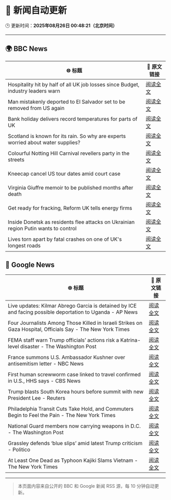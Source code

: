 # 🧠 新闻自动更新

🕒 更新时间：**2025年08月26日 00:48:21（北京时间）**

---

## 🌍 BBC News

| 🌐 标题 | 🔗 原文链接 |
|--------|-------------|
| Hospitality hit by half of all UK job losses since Budget, industry leaders warn | [阅读全文](https://www.bbc.com/news/articles/c05ey2ypp92o?at_medium=RSS&at_campaign=rss) |
| Man mistakenly deported to El Salvador set to be removed from US again | [阅读全文](https://www.bbc.com/news/articles/c04ryk6ed5lo?at_medium=RSS&at_campaign=rss) |
| Bank holiday delivers record temperatures for parts of UK | [阅读全文](https://www.bbc.com/news/articles/cj6yp0j7znxo?at_medium=RSS&at_campaign=rss) |
| Scotland is known for its rain. So why are experts worried about water supplies? | [阅读全文](https://www.bbc.com/news/articles/c0qly7g9pepo?at_medium=RSS&at_campaign=rss) |
| Colourful Notting Hill Carnival revellers party in the streets | [阅读全文](https://www.bbc.com/news/articles/c4gjyyd2320o?at_medium=RSS&at_campaign=rss) |
| Kneecap cancel US tour dates amid court case | [阅读全文](https://www.bbc.com/news/articles/c99m2zne0y9o?at_medium=RSS&at_campaign=rss) |
| Virginia Giuffre memoir to be published months after death | [阅读全文](https://www.bbc.com/news/articles/c2djy7048pdo?at_medium=RSS&at_campaign=rss) |
| Get ready for fracking, Reform UK tells energy firms | [阅读全文](https://www.bbc.com/news/articles/c74172wlezwo?at_medium=RSS&at_campaign=rss) |
| Inside Donetsk as residents flee attacks on Ukrainian region Putin wants to control | [阅读全文](https://www.bbc.com/news/articles/c209yn1ygz6o?at_medium=RSS&at_campaign=rss) |
| Lives torn apart by fatal crashes on one of UK's longest roads | [阅读全文](https://www.bbc.com/news/articles/c70xn6pnx0go?at_medium=RSS&at_campaign=rss) |

## 📰 Google News

| 🌐 标题 | 🔗 原文链接 |
|--------|-------------|
| Live updates: Kilmar Abrego Garcia is detained by ICE and facing possible deportation to Uganda - AP News | [阅读全文](https://news.google.com/rss/articles/CBMia0FVX3lxTE9BTGN2bWZneGZKc0JUWWxvWk1DXzY5bldqTEppOVRZYjlxZUVubVNlcVVNUmxoN2MzOV9EOFh2WFpDMGMxNTBSaklCUkR3VHFyWGJiUXI0V0RPU3h3b2RVSnNUMmRpb1pqSWtr?oc=5) |
| Four Journalists Among Those Killed in Israeli Strikes on Gaza Hospital, Officials Say - The New York Times | [阅读全文](https://news.google.com/rss/articles/CBMiigFBVV95cUxQZDFYdmNQUkpJVDlZbl9JbEdNRnZNYkhZQzlOMnpsNlo1OV9UemozWk5fbldZNnRySkczZUE1SmlaTjhEcHBiVm9UVHRPUGotUGZ2RjItMTBRS3drNmFPUlpBMTQ0T1h0Y2hIdm9zWGpoRDYwdHZhTjF4MEVJMWVfUVYzTk5mRmRVemc?oc=5) |
| FEMA staff warn Trump officials’ actions risk a Katrina-level disaster - The Washington Post | [阅读全文](https://news.google.com/rss/articles/CBMiggFBVV95cUxNWERwT3hGajNzaWRTS3RFOHBlVFZSR3dvdVVLM2loNmJyZjk4Y2I2clVSSWstenM3TFdUbUVITjlTUVBXVW1EVlozcWJHcVpBNkFIWjVvRF83R25QVXRieUhKakQ5YXFTYWFxb1ItTnFzdTEtVWxuSXdRRk96bWdCckNR?oc=5) |
| France summons U.S. Ambassador Kushner over antisemitism letter - NBC News | [阅读全文](https://news.google.com/rss/articles/CBMipwFBVV95cUxNM183dEJIZEc1X0VwWDlIcmV0Z0hCY2tsUW5EUDdIeUtVMmwyZnpDdXJmZXM5OWpobDRQekhHVlM5Yk10ZTliY1J1MFRRZUFVbTNVc1E3cFFRRjgtWXUwbnpkY0dnM1luWEt1WXFqMFhmNk1fWGhOa2EydnNGamRtaE9mLURWM3k5UVhBLUhZaEd0MHdOY1dPZUV4ck4tN1RjTDlRa1NvTdIBVkFVX3lxTFBuSG4zbzVCdGRsa2lsR3VFcENVcldYLWoxTW1lQ2U2Uk1WakJNSnlkTXl4RlRybnI4Sk56a0phNm9TdURVOS1XZDJ1V0xqeWVVdjF6WlJB?oc=5) |
| First human screwworm case linked to travel confirmed in U.S., HHS says - CBS News | [阅读全文](https://news.google.com/rss/articles/CBMilgFBVV95cUxQNEdLaGJTT1VwZVdfUmNHNWhRSlpxTDhiMjMydXpoTmcyY2pSNVBINTQwaUZjcTNHTlBlWTg2NGlsbDVKSjFFU2wwZHh5YW9kQ1dMODJfYlRVb01va2E4dE5rRHJhdk1WQnZvYmNsU2hTa094VG1pZjh5Z0owNTl3Rk5wOFIyak9PbGlSY0NOWlBjZUNrSFHSAZsBQVVfeXFMUHNPN0RyWUtOR0tMMFBtMzdpZUt4QzZuQkZocW1IaEZZc052V2JiSmZHT0tXQ0xTWGkyM0U5dzA4NnpuZ1BFREVyNzFTVlNVWUNvcU5qd1BZaV9lS0ZIdURrUk9xZUdlYzZiMndFRVlQcW5qTHRGcEpDTHpKalJzM0dSVG42LWx6X1BKZlQ3bjVTdFJiazMzRlI1S2M?oc=5) |
| Trump blasts South Korea hours before summit with new President Lee - Reuters | [阅读全文](https://news.google.com/rss/articles/CBMitgFBVV95cUxPNXRtQWFhWjBIWUNfLXNXTWZOYWFmR2UycHBPRFRBelB6WHIzWjJoR0Fydy00UGNHdkNSMDdIUEs4YWxWbUZYOTJxSklGN2RGMXZHWWdPZF9Pc1hGZkdSVkRLLXN1SEl4SjR3N0M0N0dNa3ZtcUdqVDdaQXdlUmlXWjM0TTFRUWpiaDlCVzNTb3VUNXF3OXBkQTlQMFRqYlhoNWlUSFhhQ1gzLU9DQ1VNd2M3Z3RYZw?oc=5) |
| Philadelphia Transit Cuts Take Hold, and Commuters Begin to Feel the Pain - The New York Times | [阅读全文](https://news.google.com/rss/articles/CBMid0FVX3lxTE5ZaXQ4a0dva0ZlQUZNVWh4bUptUjNMczdGZWNWMVJpeE9jRGZvejdlRF9uYVcxUjZXYTNMWmJsd3ljZUFKNlIzbDhoMlYxUV9pUFp4MmtxSlJpVngta19xZS1wY1BBZDE4TnRCTC1yejBlZmExTDU0?oc=5) |
| National Guard members now carrying weapons in D.C. - The Washington Post | [阅读全文](https://news.google.com/rss/articles/CBMiiwFBVV95cUxOaHVBbEtOQk0zOV9PaDJqLTExLU1QcG9Nc1FIaXpIQzhvZDcxVEw5YzRJSWR6V0lIbGtaeXBGNnpaRkVjbm5sckxoMTlWRF83VGltalRVN0djRUwxQUpqNkxVRDc0LTB0dXJhQ20yRlMtQUpkZDVEWDExX094VHRjSjVaUmZ1NjV6dE1N?oc=5) |
| Grassley defends ‘blue slips’ amid latest Trump criticism - Politico | [阅读全文](https://news.google.com/rss/articles/CBMijAFBVV95cUxQZ3pGOXBmby1GVGczSTQtTExhTkxnYjJIVDcxQ2pwZ0Vpa0EzVVhWLWJ4TzFwSHY2d0s5Si1yeVBDb3NsdmV3akZsZ2NPQU9IeTdGMmFvcEc0Vk54ZXlSWl8xTl9wRHJGeVVSQkdJenBPcWUwT1J1ZVR1YzV0TU80VTkxLU5pdnc5TDhSXw?oc=5) |
| At Least One Dead as Typhoon Kajiki Slams Vietnam - The New York Times | [阅读全文](https://news.google.com/rss/articles/CBMihAFBVV95cUxPbHR5eVR5SWdwZ3ZGZm9nejE3SUNPdG15bUhPem03QVF5b3lTT3NSZmFjSGRMTUl0aXphWjZkRDVGeUJxQXNaMEZIVkN5SElDMGNWckItSVhuS2ltR2RuSUZPU0xHaXFBMmcyTmhWdFpMRktEUXVQR21kNkw0djVvbC1Vci0?oc=5) |

---
> 本页面内容来自公开的 BBC 和 Google 新闻 RSS 源，每 10 分钟自动更新。
